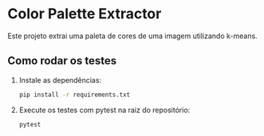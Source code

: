 # Color Palette Extractor

Este projeto extrai uma paleta de cores de uma imagem utilizando k-means.

## Como rodar os testes

1. Instale as dependências:
   ```bash
   pip install -r requirements.txt
   ```
2. Execute os testes com pytest na raiz do repositório:
   ```bash
   pytest
   ```
